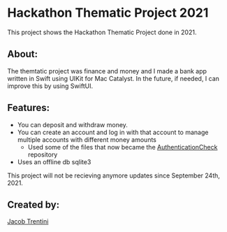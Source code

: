 # Hackathon Thematic Project 2021

This project shows the Hackathon Thematic Project done in 2021.

## About:

The themtatic project was finance and money and I made a bank app written in Swift using UIKit for Mac Catalyst. In the future, if needed, I can improve this by using SwiftUI.

## Features:
- You can deposit and withdraw money.
- You can create an account and log in with that account to manage multiple accounts with different money amounts
  - Used some of the files that now became the [AuthenticationCheck](https://github.com/Awesomeplayer165/Authentication-Check) repository
- Uses an offline db sqlite3 

This project will not be recieving anymore updates since September 24th, 2021.


## Created by:

[Jacob Trentini](https://github.com/Awesomeplayer165)
